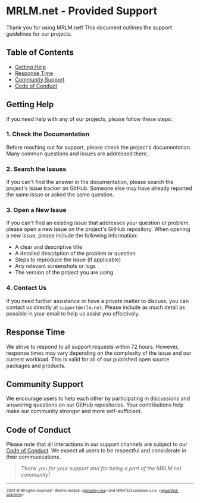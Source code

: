 # MRLM.net - Provided Support

Thank you for using MRLM.net! This document outlines the support guidelines for our projects.

## Table of Contents

- [Getting Help](#getting-help)
- [Response Time](#response-time)
- [Community Support](#community-support)
- [Code of Conduct](#code-of-conduct)

## Getting Help

If you need help with any of our projects, please follow these steps:

### 1. Check the Documentation

Before reaching out for support, please check the project's documentation. Many common questions and issues are addressed there.

### 2. Search the Issues

If you can't find the answer in the documentation, please search the project's issue tracker on GitHub. Someone else may have already reported the same issue or asked the same question.

### 3. Open a New Issue

If you can't find an existing issue that addresses your question or problem, please open a new issue on the project's GitHub repository. When opening a new issue, please include the following information:

- A clear and descriptive title
- A detailed description of the problem or question
- Steps to reproduce the issue (if applicable)
- Any relevant screenshots or logs
- The version of the project you are using

### 4. Contact Us

If you need further assistance or have a private matter to discuss, you can contact us directly at `support@mrlm.net`. Please include as much detail as possible in your email to help us assist you effectively.

## Response Time

We strive to respond to all support requests within 72 hours. However, response times may vary depending on the complexity of the issue and our current workload. This is valid for all of our published open source packages and products.

## Community Support

We encourage users to help each other by participating in discussions and answering questions on our GitHub repositories. Your contributions help make our community stronger and more self-sufficient.

## Code of Conduct

Please note that all interactions in our support channels are subject to our [Code of Conduct](./CODE_OF_CONDUCT.md). We expect all users to be respectful and considerate in their communications.

> _Thank you for your support and for being a part of the MRLM.net community!_
---
<sup><sub>_2024 &copy; All rights reserved - Martin Hrášek <[@marley-ma](https://github.com/marley-ma)> and WANTED.solutions s.r.o. <[@wanted-solutions](https://github.com/wanted-solutions)>_</sub></sup>